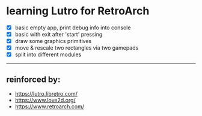 # learning Lutro for RetroArch
- [x] basic empty app, print debug info into console
- [x] basic with exit after 'start' pressing
- [x] draw some graphics primitives
- [x] move & rescale two rectangles via two gamepads
- [x] split into different modules

---
## reinforced by:
- https://lutro.libretro.com/
- https://www.love2d.org/
- https://www.retroarch.com/
